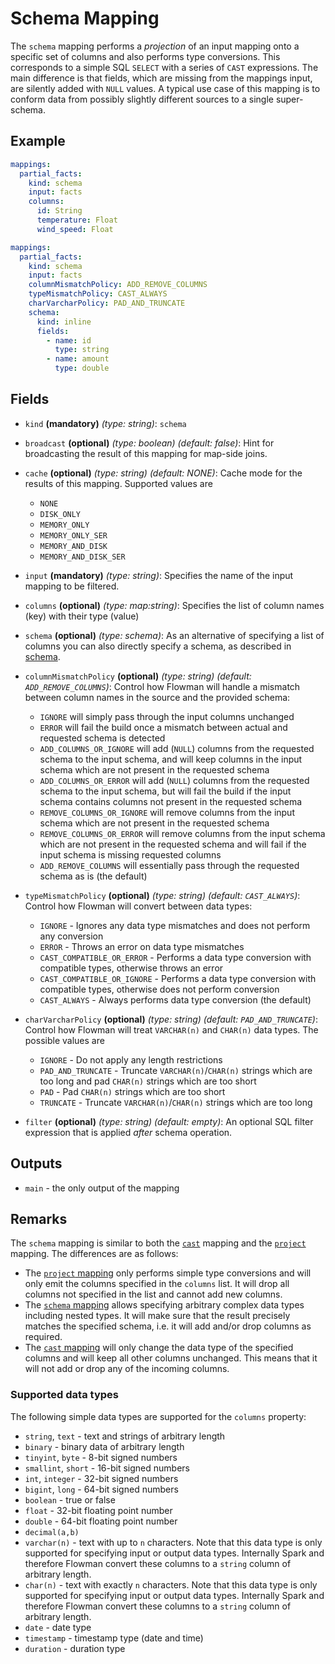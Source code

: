 
# Schema Mapping
The `schema` mapping performs a *projection* of an input mapping onto a specific set of columns
and also performs type conversions. This corresponds to a simple SQL `SELECT` with a series of
`CAST` expressions. The main difference is that fields, which are missing from the mappings input, are silently
added with `NULL` values. A typical use case of this mapping is to conform data from possibly slightly different
sources to a single super-schema.

## Example
```yaml
mappings:
  partial_facts:
    kind: schema
    input: facts
    columns:
      id: String
      temperature: Float
      wind_speed: Float
```

```yaml
mappings:
  partial_facts:
    kind: schema
    input: facts
    columnMismatchPolicy: ADD_REMOVE_COLUMNS
    typeMismatchPolicy: CAST_ALWAYS
    charVarcharPolicy: PAD_AND_TRUNCATE
    schema:
      kind: inline
      fields:
        - name: id
          type: string
        - name: amount
          type: double
```


## Fields
* `kind` **(mandatory)** *(type: string)*: `schema`

* `broadcast` **(optional)** *(type: boolean)* *(default: false)*: 
Hint for broadcasting the result of this mapping for map-side joins.

* `cache` **(optional)** *(type: string)* *(default: NONE)*:
Cache mode for the results of this mapping. Supported values are
  * `NONE`
  * `DISK_ONLY`
  * `MEMORY_ONLY`
  * `MEMORY_ONLY_SER`
  * `MEMORY_AND_DISK`
  * `MEMORY_AND_DISK_SER`

* `input` **(mandatory)** *(type: string)*:
Specifies the name of the input mapping to be filtered.

* `columns` **(optional)** *(type: map:string)*:
Specifies the list of column names (key) with their type (value)

* `schema` **(optional)** *(type: schema)*:
As an alternative of specifying a list of columns you can also directly specify a schema, as described in
[schema](../schema/index.md).

* `columnMismatchPolicy` **(optional)** *(type: string)* *(default: `ADD_REMOVE_COLUMNS`)*:
Control how Flowman will handle a mismatch between column names in the source and the provided schema:
  - `IGNORE` will simply pass through the input columns unchanged
  - `ERROR` will fail the build once a mismatch between actual and requested schema is detected
  - `ADD_COLUMNS_OR_IGNORE` will add (`NULL`) columns from the requested schema to the input schema, and will keep columns in the input schema which are not present in the requested schema
  - `ADD_COLUMNS_OR_ERROR` will add (`NULL`) columns from the requested schema to the input schema, but will fail the build if the input schema contains columns not present in the requested schema
  - `REMOVE_COLUMNS_OR_IGNORE` will remove columns from the input schema which are not present in the requested schema
  - `REMOVE_COLUMNS_OR_ERROR` will remove columns from the input schema which are not present in the requested schema and will fail if the input schema is missing requested columns
  - `ADD_REMOVE_COLUMNS` will essentially pass through the requested schema as is (the default)

* `typeMismatchPolicy` **(optional)** *(type: string)* *(default: `CAST_ALWAYS`)*:
Control how Flowman will convert between data types:
  - `IGNORE` - Ignores any data type mismatches and does not perform any conversion
  - `ERROR` - Throws an error on data type mismatches
  - `CAST_COMPATIBLE_OR_ERROR` - Performs a data type conversion with compatible types, otherwise throws an error
  - `CAST_COMPATIBLE_OR_IGNORE` - Performs a data type conversion with compatible types, otherwise does not perform conversion
  - `CAST_ALWAYS` - Always performs data type conversion (the default)

* `charVarcharPolicy` **(optional)** *(type: string)* *(default: `PAD_AND_TRUNCATE`)*:
Control how Flowman will treat `VARCHAR(n)` and `CHAR(n)` data types. The possible values are
  - `IGNORE` - Do not apply any length restrictions
  - `PAD_AND_TRUNCATE` - Truncate `VARCHAR(n)`/`CHAR(n)` strings which are too long and pad `CHAR(n)` strings which are too short
  - `PAD` - Pad `CHAR(n)` strings which are too short
  - `TRUNCATE` - Truncate `VARCHAR(n)`/`CHAR(n)` strings which are too long

* `filter` **(optional)** *(type: string)* *(default: empty)*:
An optional SQL filter expression that is applied *after* schema operation.


## Outputs
* `main` - the only output of the mapping


## Remarks
The `schema` mapping is similar to both the [`cast`](cast.md) mapping and the [`project`](project.md) mapping. The
differences are as follows:
* The [`project` mapping](project.md) only performs simple type conversions and will only emit the columns specified
  in the `columns` list. It will drop all columns not specified in the list and cannot add new columns.
* The [`schema` mapping](schema.md) allows specifying arbitrary complex data types including nested types. It will
  make sure that the result precisely matches the specified schema, i.e. it will add and/or drop columns as required.
* The [`cast` mapping](cast.md) will only change the data type of the specified columns and will keep all other columns
  unchanged. This means that it will not add or drop any of the incoming columns.



### Supported data types

The following simple data types are supported for the `columns` property:

* `string`, `text` - text and strings of arbitrary length
* `binary` - binary data of arbitrary length
* `tinyint`, `byte` - 8-bit signed numbers
* `smallint`, `short` - 16-bit signed numbers
* `int`, `integer` - 32-bit signed numbers
* `bigint`, `long` - 64-bit signed numbers
* `boolean` - true or false
* `float` - 32-bit floating point number
* `double` - 64-bit floating point number
* `decimal(a,b)`
* `varchar(n)` - text with up to `n` characters. Note that this data type is only supported for specifying input or
  output data types. Internally Spark and therefore Flowman convert these columns to a `string` column of arbitrary length.
* `char(n)` - text with exactly `n` characters. Note that this data type is only supported for specifying input or
  output data types. Internally Spark and therefore Flowman convert these columns to a `string` column of arbitrary length.
* `date` - date type
* `timestamp` - timestamp type (date and time)
* `duration` - duration type
